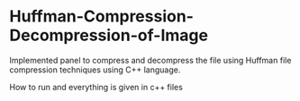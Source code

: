 # Huffman-Compression-Decompression-of-Image
Implemented panel to compress and decompress the file using Huffman file compression techniques using C++ language.

How to run and everything is given in c++ files
